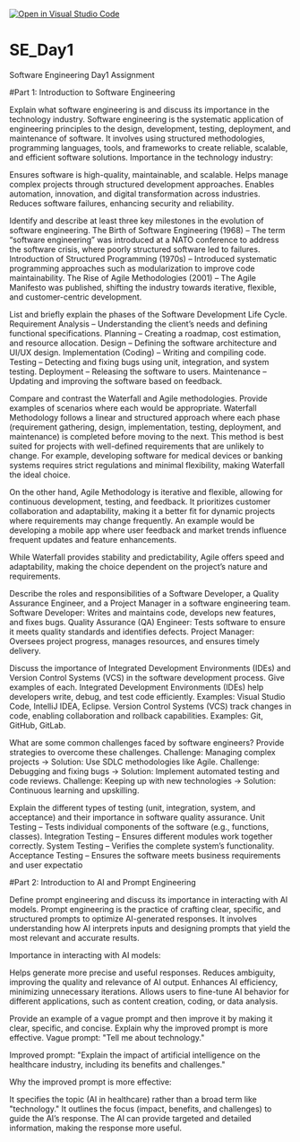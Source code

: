 [![Open in Visual Studio Code](https://classroom.github.com/assets/open-in-vscode-2e0aaae1b6195c2367325f4f02e2d04e9abb55f0b24a779b69b11b9e10269abc.svg)](https://classroom.github.com/online_ide?assignment_repo_id=18413316&assignment_repo_type=AssignmentRepo)
# SE_Day1
Software Engineering Day1 Assignment

#Part 1: Introduction to Software Engineering

Explain what software engineering is and discuss its importance in the technology industry.
Software engineering is the systematic application of engineering principles to the design, development, testing, deployment, and maintenance of software. It involves using structured methodologies, programming languages, tools, and frameworks to create reliable, scalable, and efficient software solutions.
Importance in the technology industry:

Ensures software is high-quality, maintainable, and scalable.
Helps manage complex projects through structured development approaches.
Enables automation, innovation, and digital transformation across industries.
Reduces software failures, enhancing security and reliability.

Identify and describe at least three key milestones in the evolution of software engineering.
The Birth of Software Engineering (1968) – The term “software engineering” was introduced at a NATO conference to address the software crisis, where poorly structured software led to failures.
Introduction of Structured Programming (1970s) – Introduced systematic programming approaches such as modularization to improve code maintainability.
The Rise of Agile Methodologies (2001) – The Agile Manifesto was published, shifting the industry towards iterative, flexible, and customer-centric development.


List and briefly explain the phases of the Software Development Life Cycle.
Requirement Analysis – Understanding the client’s needs and defining functional specifications.
Planning – Creating a roadmap, cost estimation, and resource allocation.
Design – Defining the software architecture and UI/UX design.
Implementation (Coding) – Writing and compiling code.
Testing – Detecting and fixing bugs using unit, integration, and system testing.
Deployment – Releasing the software to users.
Maintenance – Updating and improving the software based on feedback.

Compare and contrast the Waterfall and Agile methodologies. Provide examples of scenarios where each would be appropriate.
Waterfall Methodology follows a linear and structured approach where each phase (requirement gathering, design, implementation, testing, deployment, and maintenance) is completed before moving to the next. This method is best suited for projects with well-defined requirements that are unlikely to change. For example, developing software for medical devices or banking systems requires strict regulations and minimal flexibility, making Waterfall the ideal choice.

On the other hand, Agile Methodology is iterative and flexible, allowing for continuous development, testing, and feedback. It prioritizes customer collaboration and adaptability, making it a better fit for dynamic projects where requirements may change frequently. An example would be developing a mobile app where user feedback and market trends influence frequent updates and feature enhancements.

While Waterfall provides stability and predictability, Agile offers speed and adaptability, making the choice dependent on the project’s nature and requirements.




Describe the roles and responsibilities of a Software Developer, a Quality Assurance Engineer, and a Project Manager in a software engineering team.
Software Developer: Writes and maintains code, develops new features, and fixes bugs.
Quality Assurance (QA) Engineer: Tests software to ensure it meets quality standards and identifies defects.
Project Manager: Oversees project progress, manages resources, and ensures timely delivery.


Discuss the importance of Integrated Development Environments (IDEs) and Version Control Systems (VCS) in the software development process. Give examples of each.
Integrated Development Environments (IDEs) help developers write, debug, and test code efficiently.
Examples: Visual Studio Code, IntelliJ IDEA, Eclipse.
Version Control Systems (VCS) track changes in code, enabling collaboration and rollback capabilities.
Examples: Git, GitHub, GitLab.


What are some common challenges faced by software engineers? Provide strategies to overcome these challenges.
Challenge: Managing complex projects → Solution: Use SDLC methodologies like Agile.
Challenge: Debugging and fixing bugs → Solution: Implement automated testing and code reviews.
Challenge: Keeping up with new technologies → Solution: Continuous learning and upskilling.


Explain the different types of testing (unit, integration, system, and acceptance) and their importance in software quality assurance.
Unit Testing – Tests individual components of the software (e.g., functions, classes).
Integration Testing – Ensures different modules work together correctly.
System Testing – Verifies the complete system’s functionality.
Acceptance Testing – Ensures the software meets business requirements and user expectatio


#Part 2: Introduction to AI and Prompt Engineering


Define prompt engineering and discuss its importance in interacting with AI models.
Prompt engineering is the practice of crafting clear, specific, and structured prompts to optimize AI-generated responses. It involves understanding how AI interprets inputs and designing prompts that yield the most relevant and accurate results.

Importance in interacting with AI models:

Helps generate more precise and useful responses.
Reduces ambiguity, improving the quality and relevance of AI output.
Enhances AI efficiency, minimizing unnecessary iterations.
Allows users to fine-tune AI behavior for different applications, such as content creation, coding, or data analysis.


Provide an example of a vague prompt and then improve it by making it clear, specific, and concise. Explain why the improved prompt is more effective.
Vague prompt:
"Tell me about technology."

Improved prompt:
"Explain the impact of artificial intelligence on the healthcare industry, including its benefits and challenges."

Why the improved prompt is more effective:

It specifies the topic (AI in healthcare) rather than a broad term like "technology."
It outlines the focus (impact, benefits, and challenges) to guide the AI’s response.
The AI can provide targeted and detailed information, making the response more useful.
